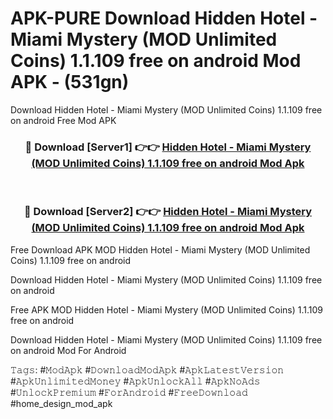 # APK-PURE Download Hidden Hotel - Miami Mystery (MOD Unlimited Coins) 1.1.109 free on android Mod APK - (531gn)
Download Hidden Hotel - Miami Mystery (MOD Unlimited Coins) 1.1.109 free on android Free Mod APK

<div align="center">
<h3>🔴 Download [Server1] 👉👉 <a href="https://apk-comot.site?title=Hidden_Hotel_-_Miami_Mystery_(MOD_Unlimited_Coins)_1.1.109_free_on_android">Hidden Hotel - Miami Mystery (MOD Unlimited Coins) 1.1.109 free on android Mod Apk</a></h3><br>

<h3>🔴 Download [Server2] 👉👉 <a href="https://apk-comot.site?title=Hidden_Hotel_-_Miami_Mystery_(MOD_Unlimited_Coins)_1.1.109_free_on_android">Hidden Hotel - Miami Mystery (MOD Unlimited Coins) 1.1.109 free on android Mod Apk</a></h3>
</div>


Free Download APK MOD Hidden Hotel - Miami Mystery (MOD Unlimited Coins) 1.1.109 free on android

Download Hidden Hotel - Miami Mystery (MOD Unlimited Coins) 1.1.109 free on android 

Free APK MOD Hidden Hotel - Miami Mystery (MOD Unlimited Coins) 1.1.109 free on android 

Download Hidden Hotel - Miami Mystery (MOD Unlimited Coins) 1.1.109 free on android Mod For Android

𝚃𝚊𝚐𝚜: #𝙼𝚘𝚍𝙰𝚙𝚔 #𝙳𝚘𝚠𝚗𝚕𝚘𝚊𝚍𝙼𝚘𝚍𝙰𝚙𝚔 #𝙰𝚙𝚔𝙻𝚊𝚝𝚎𝚜𝚝𝚅𝚎𝚛𝚜𝚒𝚘𝚗 #𝙰𝚙𝚔𝚄𝚗𝚕𝚒𝚖𝚒𝚝𝚎𝚍𝙼𝚘𝚗𝚎𝚢 #𝙰𝚙𝚔𝚄𝚗𝚕𝚘𝚌𝚔𝙰𝚕𝚕 #𝙰𝚙𝚔𝙽𝚘𝙰𝚍𝚜 #𝚄𝚗𝚕𝚘𝚌𝚔𝙿𝚛𝚎𝚖𝚒𝚞𝚖 #𝙵𝚘𝚛𝙰𝚗𝚍𝚛𝚘𝚒𝚍 #𝙵𝚛𝚎𝚎𝙳𝚘𝚠𝚗𝚕𝚘𝚊𝚍 #home_design_mod_apk